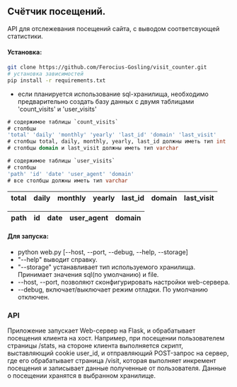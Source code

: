 ## Счётчик посещений.
API для отслежевания посещений сайта, с выводом соответсвующей статистики.

#### Установка:
```bash
git clone https://github.com/Ferocius-Gosling/visit_counter.git
# установка зависимостей
pip install -r requirements.txt 
```
- если планируется использование sql-хранилища, необходимо предварительно создать
базу данных с двумя таблицами 'count_visits' и 'user_visits'

```sql
# содержимое таблицы `count_visits`
# столбцы
'total' 'daily' 'monthly' 'yearly' 'last_id' 'domain' 'last_visit' 
# столбцы total, daily, monthly, yearly, last_id должны иметь тип int
# столбцы domain и last_visit должны иметь тип varchar

# содержимое таблицы `user_visits`
# столбцы
'path' 'id' 'date' 'user_agent' 'domain' 
# все столбцы должны иметь тип varchar
```

| total | daily | monthly | yearly | last_id | domain | last_visit |
|-------|-------|---------|--------|---------|--------|------------| 


| path | id | date | user_agent | domain |
|------|----|------|------------|--------|

#### Для запуска:
- python web.py [--host, --port, --debug, --help, --storage]
- "--help" выводит справку.
- "--storage" устанавливает тип используемого хранилища. Принимает значения 
sql(по умолчанию) и file.
- --host, --port, позволяют сконфигурировать настройки web-сервера.
- --debug, включает/выключает режим отладки. По умолчанию отключен.

### API 

Приложение запускает Web-сервер на Flask, и обрабатывает посещения клиента на хост.
Например, при посещении пользователем страницы /stats, на стороне клиента выполняется
скрипт, выставляющий cookie user_id, и отправляющий POST-запрос на сервер, где его
обрабатывает страница /visit, которая выполняет инкремент посещения и записывает
данные полученные от пользователя. Данные о посещении хранятся в выбранном хранилище.